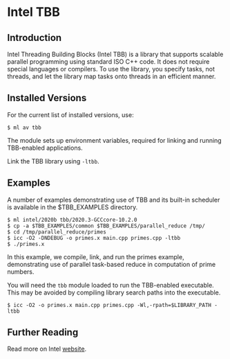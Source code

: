 # Intel TBB

## Introduction

Intel Threading Building Blocks (Intel TBB) is a library that supports scalable parallel programming using standard ISO C++ code. It does not require special languages or compilers.  To use the library, you specify tasks, not threads, and let the library map tasks onto threads in an efficient manner.

## Installed Versions

For the current list of installed versions, use:

```console
$ ml av tbb
```

The module sets up environment variables, required for linking and running TBB-enabled applications.

Link the TBB library using `-ltbb`.

## Examples

A number of examples demonstrating use of TBB and its built-in scheduler is available in the $TBB_EXAMPLES directory.

```console
$ ml intel/2020b tbb/2020.3-GCCcore-10.2.0
$ cp -a $TBB_EXAMPLES/common $TBB_EXAMPLES/parallel_reduce /tmp/
$ cd /tmp/parallel_reduce/primes
$ icc -O2 -DNDEBUG -o primes.x main.cpp primes.cpp -ltbb
$ ./primes.x
```

In this example, we compile, link, and run the primes example, demonstrating use of parallel task-based reduce in computation of prime numbers.

You will need the `tbb` module loaded to run the TBB-enabled executable. This may be avoided by compiling library search paths into the executable.

```console
$ icc -O2 -o primes.x main.cpp primes.cpp -Wl,-rpath=$LIBRARY_PATH -ltbb
```

## Further Reading

Read more on Intel [website][a].

[a]: https://www.intel.com/content/www/us/en/developer/articles/guide/get-started-with-tbb.html?wapkw=tbb
